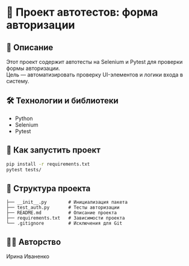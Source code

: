 # 🧪 Проект автотестов: форма авторизации

## 📄 Описание  
Этот проект содержит автотесты на Selenium и Pytest для проверки формы авторизации.  
Цель — автоматизировать проверку UI-элементов и логики входа в систему.

## 🛠️ Технологии и библиотеки  
- Python  
- Selenium  
- Pytest

## 🚀 Как запустить проект  
```bash
pip install -r requirements.txt
pytest tests/
```

## 📁 Структура проекта
```
├── __init__.py        # Инициализация пакета  
├── test_auth.py       # Тесты авторизации  
├── README.md          # Описание проекта  
├── requirements.txt   # Зависимости проекта  
└── .gitignore         # Исключения для Git
```

## 👩‍💻 Авторство
Ирина Иваненко
